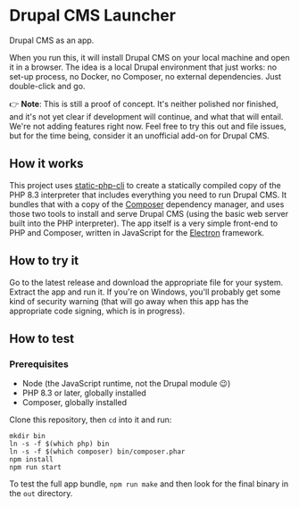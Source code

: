 # Drupal CMS Launcher
Drupal CMS as an app.

When you run this, it will install Drupal CMS on your local machine and open it in a browser. The idea is a local Drupal environment that just works: no set-up process, no Docker, no Composer, no external dependencies. Just double-click and go.

👉 **Note**: This is still a proof of concept. It's neither polished nor finished, and it's not yet clear if development will continue, and what that will entail. We're not adding features right now. Feel free to try this out and file issues, but for the time being, consider it an unofficial add-on for Drupal CMS.

## How it works
This project uses [static-php-cli](https://static-php.dev/) to create a statically compiled copy of the PHP 8.3 interpreter that includes everything you need to run Drupal CMS. It bundles that with a copy of the [Composer](https://getcomposer.org/) dependency manager, and uses those two tools to install and serve Drupal CMS (using the basic web server built into the PHP interpreter). The app itself is a very simple front-end to PHP and Composer, written in JavaScript for the [Electron](https://www.electronjs.org/) framework.

## How to try it
Go to the latest release and download the appropriate file for your system. Extract the app and run it. If you're on Windows, you'll probably get some kind of security warning (that will go away when this app has the appropriate code signing, which is in progress).

## How to test

### Prerequisites
* Node (the JavaScript runtime, not the Drupal module 😉)
* PHP 8.3 or later, globally installed
* Composer, globally installed

Clone this repository, then `cd` into it and run:
```shell
mkdir bin
ln -s -f $(which php) bin
ln -s -f $(which composer) bin/composer.phar
npm install
npm run start
```
To test the full app bundle, `npm run make` and then look for the final binary in the `out` directory.
